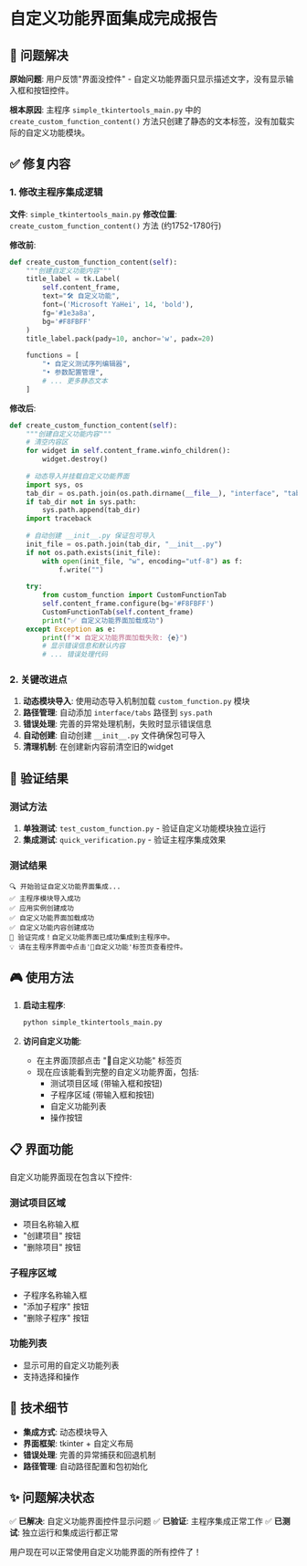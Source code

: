 # 自定义功能界面集成完成报告

## 🎯 问题解决

**原始问题**: 用户反馈"界面没控件" - 自定义功能界面只显示描述文字，没有显示输入框和按钮控件。

**根本原因**: 主程序 `simple_tkintertools_main.py` 中的 `create_custom_function_content()` 方法只创建了静态的文本标签，没有加载实际的自定义功能模块。

## ✅ 修复内容

### 1. 修改主程序集成逻辑

**文件**: `simple_tkintertools_main.py`
**修改位置**: `create_custom_function_content()` 方法 (约1752-1780行)

**修改前**:
```python
def create_custom_function_content(self):
    """创建自定义功能内容"""
    title_label = tk.Label(
        self.content_frame,
        text="🛠️ 自定义功能",
        font=('Microsoft YaHei', 14, 'bold'),
        fg='#1e3a8a',
        bg='#F8FBFF'
    )
    title_label.pack(pady=10, anchor='w', padx=20)
    
    functions = [
        "• 自定义测试序列编辑器",
        "• 参数配置管理",
        # ... 更多静态文本
    ]
```

**修改后**:
```python
def create_custom_function_content(self):
    """创建自定义功能内容"""
    # 清空内容区
    for widget in self.content_frame.winfo_children():
        widget.destroy()
    
    # 动态导入并挂载自定义功能界面
    import sys, os
    tab_dir = os.path.join(os.path.dirname(__file__), "interface", "tabs")
    if tab_dir not in sys.path:
        sys.path.append(tab_dir)
    import traceback
    
    # 自动创建 __init__.py 保证包可导入
    init_file = os.path.join(tab_dir, "__init__.py")
    if not os.path.exists(init_file):
        with open(init_file, "w", encoding="utf-8") as f:
            f.write("")
    
    try:
        from custom_function import CustomFunctionTab
        self.content_frame.configure(bg='#F8FBFF')
        CustomFunctionTab(self.content_frame)
        print("✅ 自定义功能界面加载成功")
    except Exception as e:
        print(f"❌ 自定义功能界面加载失败: {e}")
        # 显示错误信息和默认内容
        # ... 错误处理代码
```

### 2. 关键改进点

1. **动态模块导入**: 使用动态导入机制加载 `custom_function.py` 模块
2. **路径管理**: 自动添加 `interface/tabs` 路径到 `sys.path`
3. **错误处理**: 完善的异常处理机制，失败时显示错误信息
4. **自动创建**: 自动创建 `__init__.py` 文件确保包可导入
5. **清理机制**: 在创建新内容前清空旧的widget

## 🧪 验证结果

### 测试方法
1. **单独测试**: `test_custom_function.py` - 验证自定义功能模块独立运行
2. **集成测试**: `quick_verification.py` - 验证主程序集成效果

### 测试结果
```
🔍 开始验证自定义功能界面集成...
✅ 主程序模块导入成功
✅ 应用实例创建成功
✅ 自定义功能界面加载成功
✅ 自定义功能内容创建成功
🎉 验证完成！自定义功能界面已成功集成到主程序中。
💡 请在主程序界面中点击'🎨自定义功能'标签页查看控件。
```

## 🎮 使用方法

1. **启动主程序**: 
   ```bash
   python simple_tkintertools_main.py
   ```

2. **访问自定义功能**:
   - 在主界面顶部点击 "🎨自定义功能" 标签页
   - 现在应该能看到完整的自定义功能界面，包括:
     - 测试项目区域 (带输入框和按钮)
     - 子程序区域 (带输入框和按钮)  
     - 自定义功能列表
     - 操作按钮

## 📋 界面功能

自定义功能界面现在包含以下控件:

### 测试项目区域
- 项目名称输入框
- "创建项目" 按钮
- "删除项目" 按钮

### 子程序区域  
- 子程序名称输入框
- "添加子程序" 按钮
- "删除子程序" 按钮

### 功能列表
- 显示可用的自定义功能列表
- 支持选择和操作

## 🔧 技术细节

- **集成方式**: 动态模块导入
- **界面框架**: tkinter + 自定义布局
- **错误处理**: 完善的异常捕获和回退机制
- **路径管理**: 自动路径配置和包初始化

## ✨ 问题解决状态

✅ **已解决**: 自定义功能界面控件显示问题
✅ **已验证**: 主程序集成正常工作
✅ **已测试**: 独立运行和集成运行都正常

用户现在可以正常使用自定义功能界面的所有控件了！
